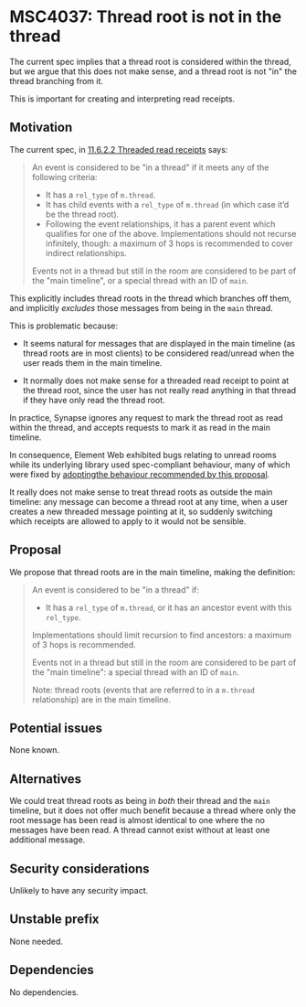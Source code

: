 # MSC4037: Thread root is not in the thread

The current spec implies that a thread root is considered within the thread, but
we argue that this does not make sense, and a thread root is not "in" the thread
branching from it.

This is important for creating and interpreting read receipts.

## Motivation

The current spec, in
[11.6.2.2 Threaded read receipts](https://spec.matrix.org/unstable/client-server-api/#threaded-read-receipts)
says:

> An event is considered to be "in a thread" if it meets any of the following
> criteria:
>
> * It has a `rel_type` of `m.thread`.
> * It has child events with a `rel_type` of `m.thread` (in which case it’d be
>   the thread root).
> * Following the event relationships, it has a parent event which qualifies for
>   one of the above. Implementations should not recurse infinitely, though: a
>   maximum of 3 hops is recommended to cover indirect relationships.
>
> Events not in a thread but still in the room are considered to be part of the
> "main timeline", or a special thread with an ID of `main`.

This explicitly includes thread roots in the thread which branches off them, and
implicitly _excludes_ those messages from being in the `main` thread.

This is problematic because:

* It seems natural for messages that are displayed in the main timeline (as
  thread roots are in most clients) to be considered read/unread when the user
  reads them in the main timeline.

* It normally does not make sense for a threaded read receipt to point at the
  thread root, since the user has not really read anything in that thread if
  they have only read the thread root.

In practice, Synapse ignores any request to mark the thread root as read within
the thread, and accepts requests to mark it as read in the main timeline.

In consequence, Element Web exhibited bugs relating to unread rooms while its
underlying library used spec-compliant behaviour, many of which were fixed by
[adoptingthe behaviour recommended by this proposal](https://github.com/matrix-org/matrix-js-sdk/pull/3600).

It really does not make sense to treat thread roots as outside the main
timeline: any message can become a thread root at any time, when a user creates
a new threaded message pointing at it, so suddenly switching which receipts are
allowed to apply to it would not be sensible.

## Proposal

We propose that thread roots are in the main timeline, making the definition:

> An event is considered to be "in a thread" if:
>
> * It has a `rel_type` of `m.thread`, or it has an ancestor event with this
>   `rel_type`.
>
> Implementations should limit recursion to find ancestors: a maximum of 3 hops
> is recommended.
>
> Events not in a thread but still in the room are considered to be part of the
> "main timeline": a special thread with an ID of `main`.
>
> Note: thread roots (events that are referred to in a `m.thread` relationship)
> are in the main timeline.

## Potential issues

None known.

## Alternatives

We could treat thread roots as being in *both* their thread and the `main`
timeline, but it does not offer much benefit because a thread where only the
root message has been read is almost identical to one where the no messages have
been read. A thread cannot exist without at least one additional message.

## Security considerations

Unlikely to have any security impact.

## Unstable prefix

None needed.

## Dependencies

No dependencies.
